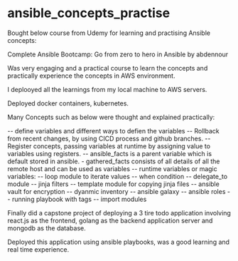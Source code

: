 # ansible_concepts_practise

Bought below course from Udemy for learning and practising Ansible concepts:

Complete Ansible Bootcamp: Go from zero to hero in Ansible  by abdennour

Was very engaging and a practical course to learn the concepts and practically experience the concepts in AWS environment.

I deplooyed all the learnings from my local machine to AWS servers. 

Deployed docker containers, kubernetes.

Many Concepts such as below were thought and explained practically:

-- define variables and different ways to defien the variables
-- Rollback from  recent changes, by using CICD process and github branches.
-- Register concepts, passing variables at runtime by assigning value to variables using registers.
-- ansible_facts is a parent variable which is default stored in ansible. 
	- gathered_facts consists of all details of all the remote host and can be used as variables
-- runtime variables or magic variables:
-- loop module to iterate values
-- when condition
-- delegate_to module
-- jinja filters
-- template module for copying jinja files
-- ansible vault for encryption
-- dyanmic inventory
-- ansible galaxy
-- ansible roles
-- running playbook with tags
-- import modules


Finally did a capstone project of deploying a 3 tire todo application involving react.js as the frontend, golang as the backend application server and mongodb as the database.

Deployed this application using ansible playbooks, was a good learning and real time experience.

